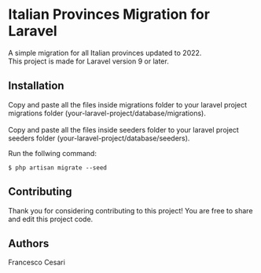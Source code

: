 # Italian Provinces Migration for Laravel

A simple migration for all Italian provinces updated to 2022. <br>
This project is made for Laravel version 9 or later.

## Installation

Copy and paste all the files inside migrations folder to your laravel project
migrations folder (your-laravel-project/database/migrations).<br><br>
Copy and paste all the files inside seeders folder to your laravel project
seeders folder (your-laravel-project/database/seeders).<br>

Run the follwing command:

```shell
$ php artisan migrate --seed
```

## Contributing

Thank you for considering contributing to this project! You are free to share and edit this project code.

## Authors

Francesco Cesari
